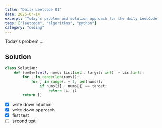 ```yaml
---
title: "Daily Leetcode 01"
date: 2025-07-14
excerpt: "Today's problem and solution approach for the daily LeetCode challenge."
tags: ["leetcode", "algorithms", "python"]
category: "coding"
---
```


Today's problem ...

## Solution

```python
class Solution:
    def twoSum(self, nums: List[int], target: int) -> List[int]:
        for i in range(len(nums)):
            for j in range(i + 1, len(nums)):
                if nums[i] + nums[j] == target:
                    return [i, j]
        return []

```

- [x] write down intuition
- [x] write down approach
- [x] first test
- [ ] second test